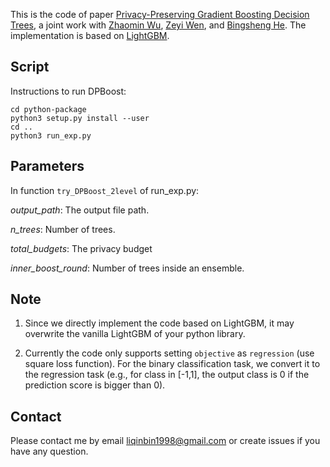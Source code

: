 This is the code of paper [Privacy-Preserving Gradient Boosting Decision Trees](https://arxiv.org/pdf/1911.04209.pdf), a joint work with [Zhaomin Wu](https://github.com/JerryLife), [Zeyi Wen](https://zeyiwen.github.io/), and [Bingsheng He](https://www.comp.nus.edu.sg/~hebs/). The implementation is based on [LightGBM](https://github.com/microsoft/LightGBM).


## Script
Instructions to run DPBoost:
```
cd python-package
python3 setup.py install --user
cd ..
python3 run_exp.py
```

## Parameters
In function ```try_DPBoost_2level``` of run_exp.py:

*output_path*: The output file path.
 
*n_trees*: Number of trees.

*total_budgets*: The privacy budget

*inner_boost_round*: Number of trees inside an ensemble.

## Note
1. Since we directly implement the code based on LightGBM, it may overwrite the vanilla LightGBM of your python library.

2. Currently the code only supports setting ```objective``` as ```regression``` (use square loss function). 
For the binary classification task, we convert it to the regression task (e.g., for class in [-1,1], the output class is 0 if the prediction score is bigger than 0).

## Contact
Please contact me by email liqinbin1998@gmail.com or create issues if you have any question.

